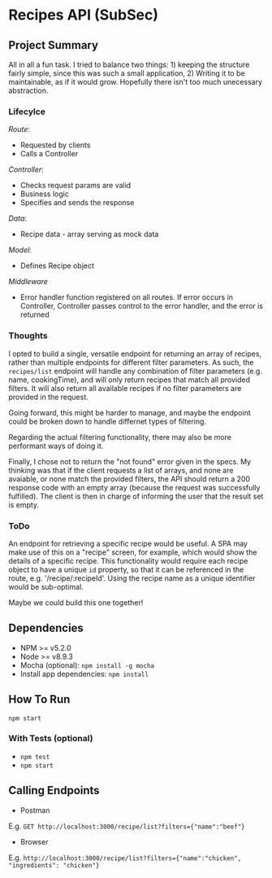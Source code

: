 # Recipes API (SubSec)

## Project Summary

All in all a fun task. I tried to balance two things: 1) keeping the structure fairly simple, since this was such a small application, 2) Writing it to be 
maintainable, as if it would grow. Hopefully there isn't too much unecessary abstraction.

### Lifecylce

*Route*:

- Requested by clients
- Calls a Controller


*Controller*:

- Checks request params are valid
- Business logic
- Specifies and sends the response


*Data*:

- Recipe data - array serving as mock data


*Model*:

- Defines Recipe object


*Middleware*

- Error handler function registered on all routes. If error occurs in Controller, Controller passes control to the error handler, and the error is returned

### Thoughts

I opted to build a single, versatile endpoint for returning an array of recipes, rather than multiple endpoints for different filter parameters.
As such, the `recipes/list` endpoint will handle any combination of filter parameters (e.g. name, cookingTime), and will only return recipes 
that match all provided filters. It will also return all available recipes if no filter parameters are provided in the request.

Going forward, this might be harder to manage, and maybe the endpoint could be broken down to handle differnet types of filtering.

Regarding the actual filtering functionality, there may also be more performant ways of doing it.

Finally, I chose not to return the "not found" error given in the specs. My thinking was that if the client requests a list of arrays,
and none are avaiable, or none match the provided filters, the API should return a 200 response code with an empty array (because
the request was successfully fulfilled). The client is then in charge of informing the user that the result set is empty.

### ToDo

An endpoint for retrieving a specific recipe would be useful. A SPA may make use of this on a "recipe" screen, for example, 
which would show the details of a specific recipe. This functionality would require each recipe object to have a unique `id` property, 
so that it can be referenced in the route, e.g. '/recipe/:recipeId'. Using the recipe name as a unique identifier would be sub-optimal.

Maybe we could build this one together!

## Dependencies

- NPM >= v5.2.0
- Node >= v8.9.3
- Mocha (optional): `npm install -g mocha`
- Install app dependencies: `npm install`

## How To Run

`npm start`


### With Tests (optional)

- `npm test`
- `npm start`


## Calling Endpoints

- Postman

E.g. `GET http://localhost:3000/recipe/list?filters={"name":"beef"}`

- Browser

E.g. `http://localhost:3000/recipe/list?filters={"name":"chicken", "ingredients": "chicken"}`